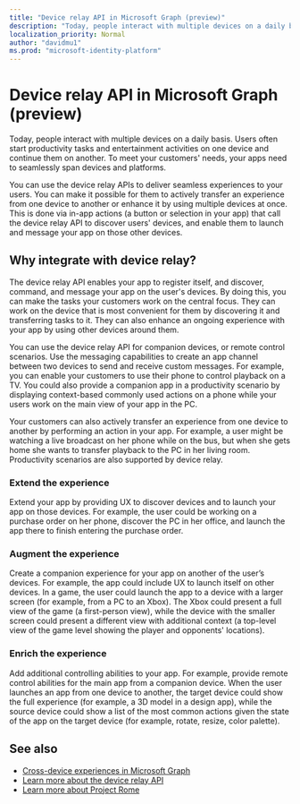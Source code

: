```yaml
---
title: "Device relay API in Microsoft Graph (preview)"
description: "Today, people interact with multiple devices on a daily basis. Users often start productivity tasks and entertainment activities on one device and continue them on another. To meet your customers' needs, your apps need to seamlessly span devices and platforms. "
localization_priority: Normal
author: "davidmu1"
ms.prod: "microsoft-identity-platform"
---
```


# Device relay API in Microsoft Graph (preview)

Today, people interact with multiple devices on a daily basis. Users often start productivity tasks and entertainment activities on one device and continue them on another. To meet your customers' needs, your apps need to seamlessly span devices and platforms. 

You can use the device relay APIs to deliver seamless experiences to your users. You can make it possible for them to actively transfer an experience from one device to another or enhance it by using multiple devices at once. This is done via in-app actions (a button or selection in your app) that call the device relay API to discover users' devices, and enable them to launch and message your app on those other devices.

## Why integrate with device relay?

The device relay API enables your app to register itself, and discover, command, and message your app on the user's devices. By doing this, you can make the tasks your customers work on the central focus. They can work on the device that is most convenient for them by discovering it and transferring tasks to it. They can also enhance an ongoing experience with your app by using other devices around them.

You can use the device relay API for companion devices, or remote control scenarios. Use the messaging capabilities to create an app channel between two devices to send and receive custom messages. For example, you can enable your customers to use their phone to control playback on a TV. You could also provide a companion app in a productivity scenario by displaying context-based commonly used actions on a phone while your users work on the main view of your app in the PC.

Your customers can also actively transfer an experience from one device to another by performing an action in your app. For example, a user might be watching a live broadcast on her phone while on the bus, but when she gets home she wants to transfer playback to the PC in her living room. Productivity scenarios are also supported by device relay. 

### Extend the experience

Extend your app by providing UX to discover devices and to launch your app on those devices. For example, the user could be working on a purchase order on her phone, discover the PC in her office, and launch the app there to finish entering the purchase order.  

### Augment the experience

Create a companion experience for your app on another of the user’s devices. For example, the app could include UX to launch itself on other devices. In a game, the user could launch the app to a device with a larger screen (for example, from a PC to an Xbox). The Xbox could present a full view of the game (a first-person view), while the device with the smaller screen could present a different view with additional context (a top-level view of the game level showing the player and opponents' locations).  

### Enrich the experience

Add additional controlling abilities to your app. For example, provide remote control abilities for the main app from a companion device. When the user launches an app from one device to another, the target device could show the full experience (for example, a 3D model in a design app), while the source device could show a list of the most common actions given the state of the app on the target device (for example, rotate, resize, color palette).

## See also

- [Cross-device experiences in Microsoft Graph](cross-device-concept-overview.md)
- [Learn more about the device relay API](/graph/api/resources/project-rome-overview?view=graph-rest-beta)
- [Learn more about Project Rome](https://aka.ms/projectrome)
